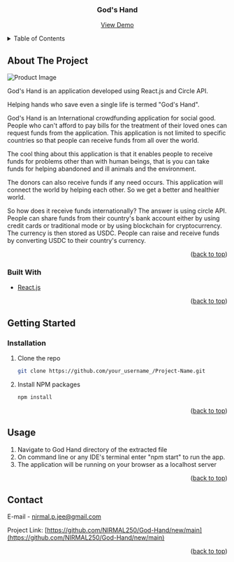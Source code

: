 <div id="top"></div>
<!--
*** Thanks for checking out the Best-README-Template. If you have a suggestion
*** that would make this better, please fork the repo and create a pull request
*** or simply open an issue with the tag "enhancement".
*** Don't forget to give the project a star!
*** Thanks again! Now go create something AMAZING! :D
-->



<!-- PROJECT SHIELDS -->
<!--
*** I'm using markdown "reference style" links for readability.
*** Reference links are enclosed in brackets [ ] instead of parentheses ( ).
*** See the bottom of this document for the declaration of the reference variables
*** for contributors-url, forks-url, etc. This is an optional, concise syntax you may use.
*** https://www.markdownguide.org/basic-syntax/#reference-style-links
-->




  <h3 align="center">God's Hand</h3>

  <p align="center">
    <a href="https://github.com/othneildrew/Best-README-Template">View Demo</a>
   
</div>



<!-- TABLE OF CONTENTS -->
<details>
  <summary>Table of Contents</summary>
  <ol>
    <li>
      <a href="#about-the-project">About The Project</a>
      <ul>
        <li><a href="#built-with">Built With</a></li>
      </ul>
    </li>
    <li>
      <a href="#getting-started">Getting Started</a>
      <ul>
        <li><a href="#installation">Installation</a></li>
      </ul>
    </li>
    <li><a href="#usage">Usage</a></li>
    <li><a href="#contact">Contact</a></li>
  </ol>
</details>



<!-- ABOUT THE PROJECT -->
## About The Project

![Product Image](https://user-images.githubusercontent.com/46397556/166101661-1a67b6ac-f516-4d2e-83c3-97bbe2c13d8d.png)

God's Hand is an application developed using React.js and Circle API.

Helping hands who save even a single life is termed "God's Hand".
 
God's Hand is an International crowdfunding application for social good. People who can't afford to pay bills for the treatment of their loved ones can request funds from the application. This application is not limited to specific countries so that people can receive funds from all over the world. 

The cool thing about this application is that it enables people to receive funds for problems other than with human beings, that is you can take funds for helping abandoned and ill animals and the environment.

The donors can also receive funds if any need occurs. This application will connect the world by helping each other. So we get a better and healthier world.

So how does it receive funds internationally? The answer is using circle API. People can share funds from their country's bank account either by using credit cards or traditional mode or by using blockchain for cryptocurrency. The currency is then stored as USDC. People can raise and receive funds by converting USDC to their country's currency.
<p align="right">(<a href="#top">back to top</a>)</p>



### Built With

* [React.js](https://reactjs.org/)

<p align="right">(<a href="#top">back to top</a>)</p>



<!-- GETTING STARTED -->
## Getting Started

### Installation

1. Clone the repo
   ```sh
   git clone https://github.com/your_username_/Project-Name.git
   ```
2. Install NPM packages
   ```sh
   npm install
   ```
<p align="right">(<a href="#top">back to top</a>)</p>



<!-- USAGE EXAMPLES -->
## Usage

 1. Navigate to God Hand directory of the extracted file
 2. On command line or any IDE's terminal enter "npm start" to run the app.
 3. The application will be running on your browser as a localhost server

<p align="right">(<a href="#top">back to top</a>)</p>


<!-- CONTACT -->
## Contact

E-mail -  nirmal.p.jee@gmail.com

Project Link: [https://github.com/NIRMAL250/God-Hand/new/main](https://github.com/NIRMAL250/God-Hand/new/main)

<p align="right">(<a href="#top">back to top</a>)</p>




<!-- MARKDOWN LINKS & IMAGES -->
<!-- https://www.markdownguide.org/basic-syntax/#reference-style-links -->
[contributors-shield]: https://img.shields.io/github/contributors/othneildrew/Best-README-Template.svg?style=for-the-badge
[contributors-url]: https://github.com/othneildrew/Best-README-Template/graphs/contributors
[forks-shield]: https://img.shields.io/github/forks/othneildrew/Best-README-Template.svg?style=for-the-badge
[forks-url]: https://github.com/othneildrew/Best-README-Template/network/members
[stars-shield]: https://img.shields.io/github/stars/othneildrew/Best-README-Template.svg?style=for-the-badge
[stars-url]: https://github.com/othneildrew/Best-README-Template/stargazers
[issues-shield]: https://img.shields.io/github/issues/othneildrew/Best-README-Template.svg?style=for-the-badge
[issues-url]: https://github.com/othneildrew/Best-README-Template/issues
[license-shield]: https://img.shields.io/github/license/othneildrew/Best-README-Template.svg?style=for-the-badge
[license-url]: https://github.com/othneildrew/Best-README-Template/blob/master/LICENSE.txt
[linkedin-shield]: https://img.shields.io/badge/-LinkedIn-black.svg?style=for-the-badge&logo=linkedin&colorB=555
[linkedin-url]: https://linkedin.com/in/othneildrew
[product-screenshot]: images/screenshot.png
